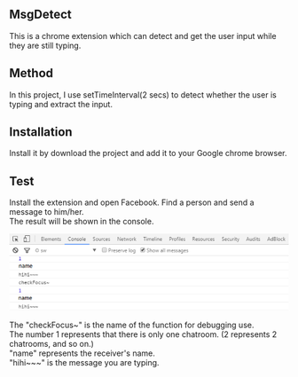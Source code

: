 ## MsgDetect
This is a chrome extension which can detect and get the user input while they are still typing.

## Method
In this project, I use setTimeInterval(2 secs) to detect whether the user is typing and extract the input.

## Installation
Install it by download the project and add it to your Google chrome browser.

## Test
Install the extension and open Facebook. Find a person and send a message to him/her.</br>
The result will be shown in the console.

![Alt text](https://github.com/blureze/MsgDetect/blob/master/snapshot.png)

The "checkFocus~" is the name of the function for debugging use.</br>
The number 1 represents that there is only one chatroom. (2 represents 2 chatrooms, and so on.)</br>
"name" represents the receiver's name.</br>
"hihi~~~" is the message you are typing.

